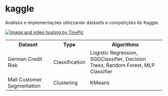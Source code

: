 # kaggle
Análises e implementações utilizzando datasets e competições do Kaggle.

<a href="http://pt-br.tinypic.com?ref=2cpalwz" target="_blank"><img src="https://cdn-images-1.medium.com/max/800/0*ftOal7fKVCNtJr4N.png" border="0" alt="Image and video hosting by TinyPic"></a>

<table>
<tr>
<th>Dataset</th>
<th>Type</th>
<th>Algorithms</th>
</tr>

<tr>
<td>German Credit Risk</td>
<td>Classification</td>
<td>Logistic Regression, SGDClassifier, Decision Trees, Random Forest, MLP Classifier</td>
</tr>

<tr>
<td>Mall Customer Segmentation</td>
<td>Clustering</td>
<td>KMeans</td>
</tr>

</table>
